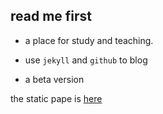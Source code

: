 ## read me first

* a place for study and teaching.

* use `jekyll` and `github` to blog

* a beta version

the static pape is [here](http://Gabegit.github.io )
